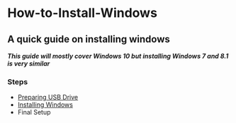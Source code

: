# How-to-Install-Windows
## A quick guide on installing windows
***This guide will mostly cover Windows 10 but installing Windows 7 and 8.1 is very similar***

### Steps
- [Preparing USB Drive](preparing.md)
- [Installing Windows](installing.md)
- Final Setup

